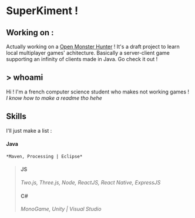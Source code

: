 # SuperKiment !

## Working on :
Actually working on a [Open Monster Hunter](https://github.com/SuperKiment/OpenMonsterHunter) !
It's a draft project to learn local multiplayer games' achitecture. Basically a server-client game supporting an infinity of clients made in Java. Go check it out !

## > whoami
Hi ! I'm a french computer science student who makes not working games ! *I know how to make a readme tho hehe*

## Skills
I'll just make a list :
#### **Java**
    *Maven, Processing | Eclipse*
> #### **JS**
>   *Two.js, Three.js, Node, ReactJS, React Native, ExpressJS*
> #### **C#**
>   *MonoGame, Unity | Visual Studio*

